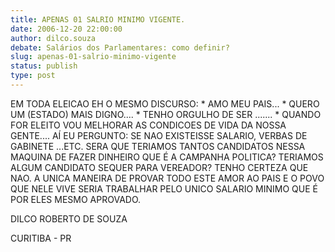 ```yaml
---
title: APENAS 01 SALRIO MINIMO VIGENTE.
date: 2006-12-20 22:00:00
author: dilco.souza
debate: Salários dos Parlamentares: como definir?
slug: apenas-01-salrio-minimo-vigente
status: publish 
type: post
---
```


EM TODA ELEICAO EH O MESMO DISCURSO: \* AMO MEU PAIS... \* QUERO UM (ESTADO) MAIS DIGNO.... \* TENHO ORGULHO DE SER ....... \* QUANDO FOR ELEITO VOU MELHORAR AS CONDICOES DE VIDA DA NOSSA GENTE.... AÍ EU PERGUNTO: SE NAO EXISTEISSE SALARIO, VERBAS DE GABINETE ...ETC. SERA QUE TERIAMOS TANTOS CANDIDATOS NESSA MAQUINA DE FAZER DINHEIRO QUE É A CAMPANHA POLITICA? TERIAMOS ALGUM CANDIDATO SEQUER PARA VEREADOR? TENHO CERTEZA QUE NAO. A UNICA MANEIRA DE PROVAR TODO ESTE AMOR AO PAIS E O POVO QUE NELE VIVE SERIA TRABALHAR PELO UNICO SALARIO MINIMO QUE É POR ELES MESMO APROVADO.  

 DILCO ROBERTO DE SOUZA   

CURITIBA - PR   

  

  

